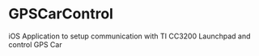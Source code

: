 # GPSCarControl
iOS Application to setup communication with TI CC3200 Launchpad and control GPS Car
